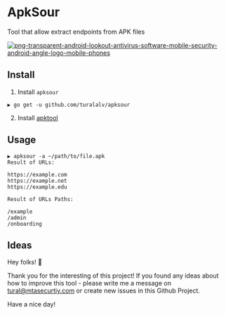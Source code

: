 # ApkSour
Tool that allow extract endpoints from APK files


<a href="https://ibb.co/W0NbNV1"><img src="https://i.ibb.co/KDcMcKH/png-transparent-android-lookout-antivirus-software-mobile-security-android-angle-logo-mobile-phones.png" alt="png-transparent-android-lookout-antivirus-software-mobile-security-android-angle-logo-mobile-phones" border="0"></a>
          

## Install
1) Install `apksour`
```
▶ go get -u github.com/turalalv/apksour
```
2) Install [apktool](https://ibotpeaches.github.io/Apktool/install/)


## Usage


```
▶ apksour -a ~/path/to/file.apk
Result of URLs:

https://example.com
https://example.net
https://example.edu

Result of URLs Paths:

/example
/admin
/onboarding
```
## Ideas
Hey folks! 🙂

Thank you for the interesting of this project! If you found any ideas about how to improve this tool - please write me a message on tural@mtasecurtiy.com or create new issues in this Github Project.

Have a nice day!
